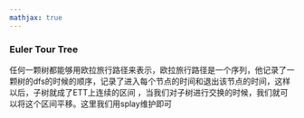 ```yaml
---
mathjax: true
---
```


### Euler Tour Tree
任何一颗树都能够用欧拉旅行路径来表示，欧拉旅行路径是一个序列，他记录了一颗树的dfs的时候的顺序，记录了进入每个节点的时间和退出该节点的时间，这样以后，子树就成了ETT上连续的区间
，当我们对子树进行交换的时候，我们就可以将这个区间平移。这里我们用splay维护即可